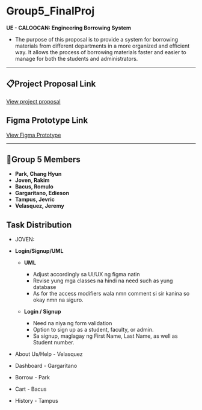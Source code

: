 # Group5_FinalProj

**UE - CALOOCAN: Engineering Borrowing System**
- The purpose of this proposal is to provide a system for borrowing materials from different departments in a more organized and efficient way. It allows the process of borrowing materials faster and easier to manage for both the students and administrators.

---

## 📋Project Proposal Link
[View project proposal](https://docs.google.com/document/d/1C1Fj5pqExZpKPn4mpm2bcv4sN5IOBOHy_f1UPy8jEzI/edit?usp=sharing)

## Figma Prototype Link
[View Figma Prototype](https://www.figma.com/design/n0EnTU04S89XkaVkO9EXfT/Untitled?node-id=2-55&t=KCDde4V3du0Zy3dX-1)

---


## 👤Group 5 Members
- **Park, Chang Hyun**
- **Joven, Rakim**
- **Bacus, Romulo**
- **Gargaritano, Edieson**
- **Tampus, Jevric**
- **Velasquez, Jeremy**

## Task Distribution

- JOVEN:
- **Login/Signup/UML**
    - **UML**
        - Adjust accordingly sa UI/UX ng figma natin
        - Revise yung mga classes na hindi na need such as yung database
        - As for the access modifiers wala nmn comment si sir kanina so okay nmn na siguro.
          
    - **Login / Signup**
        - Need na niya ng form validation
        - Option to sign up as a student, faculty, or admin.
        - Sa signup, maglagay ng First Name, Last Name, as well as Student number.
      
    
- About Us/Help - Velasquez 
- Dashboard - Gargaritano
- Borrow - Park
- Cart - Bacus
- History - Tampus

#
